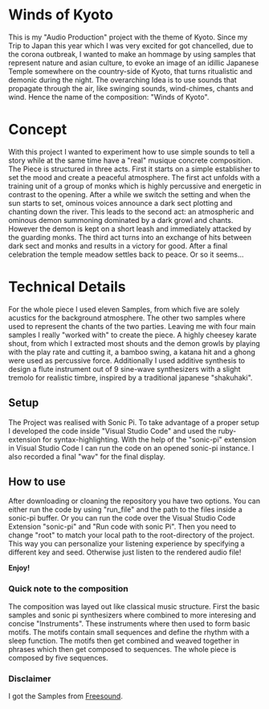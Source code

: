 # Winds of Kyoto

This is my "Audio Production" project with the theme of Kyoto. Since my Trip to Japan this year which I was very excited for got chancelled, due to the corona outbreak, I wanted to make an hommage by using samples that represent nature and asian culture, to evoke an image of an idillic Japanese Temple somewhere on the country-side of Kyoto, that turns ritualistic and demonic during the night. The overarching Idea is to use sounds that propagate through the air, like swinging sounds, wind-chimes, chants and wind. 
Hence the name of the composition: "Winds of Kyoto".

# Concept

With this project I wanted to experiment how to use simple sounds to tell a story while at the same time have a "real" musique concrete composition. The Piece is structured in three acts. First it starts on a simple establisher to set the mood and create a peaceful atmosphere. The first act unfolds with a training unit of a group of monks which is highly percussive and energetic in contrast to the opening.
After a while we switch the setting and when the sun starts to set, ominous voices announce a dark sect plotting and chanting down the river.
This leads to the second act: an atmospheric and ominous demon summoning dominated by a dark growl and chants. However the demon is kept on a short leash and immediately attacked by the guarding monks. The third act turns into an exchange of hits between dark sect and monks and results in a victory for good. After a final celebration the temple meadow settles back to peace. Or so it seems...

# Technical Details

For the whole piece I used eleven Samples, from which five are solely acustics for the background atmosphere. The other two samples where used to represent the chants of the two parties. Leaving me with four main samples I really "worked with" to create the piece. A highly cheesey karate shout, from which I extracted most shouts and the demon growls by playing with the play rate and cutting it, a bamboo swing, a katana hit and a ghong were used as percussive force.
Additionally I used additive synthesis to design a flute instrument out of 9 sine-wave synthesizers with a slight tremolo for realistic timbre, inspired by a traditional japanese "shakuhaki".

## Setup

The Project was realised with Sonic Pi. To take advantage of a proper setup I developed the code inside "Visual Studio Code" and used the ruby-extension for syntax-highlighting. With the help of the "sonic-pi" extension in Visual Studio Code I can run the code on an opened sonic-pi instance. I also recorded a final "wav" for the final display.

## How to use

After downloading or cloaning the repository you have two options.
You can either run the code by using "run_file" and the path to the files inside a sonic-pi buffer.
Or you can run the code over the Visual Studio Code Extension "sonic-pi" and "Run code with sonic Pi". Then you need to change "root" to match your local path to the root-directory of the project. This way you can personalize your listening experience by specifying a different key and seed. Otherwise just listen to the rendered audio file!

**Enjoy!**

### Quick note to the composition

The composition was layed out like classical music structure. First the basic samples and sonic pi synthesizers where combined to more interesing and concise "Instruments". These instruments where then used to form basic motifs. The motifs contain small sequences and define the rhythm with a sleep function. The motifs then get combined and weaved together in phrases which then get composed to sequences. The whole piece is composed by five sequences. 

### Disclaimer

I got the Samples from [Freesound](https://freesound.org/). 